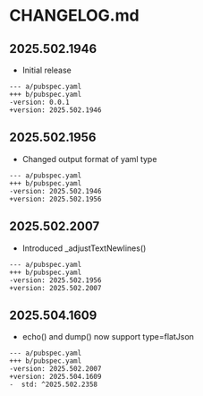 # CHANGELOG.md

## 2025.502.1946

- Initial release

```
--- a/pubspec.yaml
+++ b/pubspec.yaml
-version: 0.0.1
+version: 2025.502.1946
```

## 2025.502.1956

- Changed output format of yaml type

```
--- a/pubspec.yaml
+++ b/pubspec.yaml
-version: 2025.502.1946
+version: 2025.502.1956
```

## 2025.502.2007

- Introduced _adjustTextNewlines()

```
--- a/pubspec.yaml
+++ b/pubspec.yaml
-version: 2025.502.1956
+version: 2025.502.2007
```

## 2025.504.1609

- echo() and dump() now support type=flatJson

```
--- a/pubspec.yaml
+++ b/pubspec.yaml
-version: 2025.502.2007
+version: 2025.504.1609
-  std: ^2025.502.2358
```
